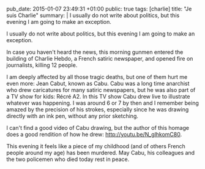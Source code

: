 pub_date: 2015-01-07 23:49:31 +01:00
public: true
tags: [charlie]
title: "Je suis Charlie"
summary: |
    I usually do not write about politics, but this evening I am going to make an exception.

I usually do not write about politics, but this evening I am going to make an exception.

In case you haven't heard the news, this morning gunmen entered the building of Charlie Hebdo, a French satiric newspaper, and opened fire on journalists, killing 12 people.

I am deeply affected by all those tragic deaths, but one of them hurt me even more: Jean Cabut, known as Cabu. Cabu was a long time anarchist who drew caricatures for many satiric newspapers, but he was also part of a TV show for kids: Récré A2. In this TV show Cabu drew live to illustrate whatever was happening. I was around 6 or 7 by then and I remember being amazed by the precision of his strokes, especially since he was drawing directly with an ink pen, without any prior sketching.

I can't find a good video of Cabu drawing, but the author of this homage does a good rendition of how he drew: <http://youtu.be/N_glhkomC80>.

This evening it feels like a piece of my childhood (and of others French people around my age) has been murdered. May Cabu, his colleagues and the two policemen who died today rest in peace.
